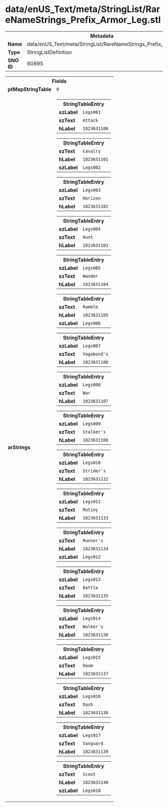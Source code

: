 <h1>data/enUS_Text/meta/StringList/RareNameStrings_Prefix_Armor_Leg.stl</h1><table><tr><th colspan="100%">Metadata</th></tr><tr><td><b>Name</b></td><td>data/enUS_Text/meta/StringList/RareNameStrings_Prefix_Armor_Leg.stl</td></tr><tr><td><b>Type</b></td><td>StringListDefinition</td></tr><tr><td><b>SNO ID</b></td><td>60895</td></tr></table>

<table><tr><th colspan="100%">Fields</th></tr><tr><td><b>ptMapStringTable</b></td><td><code>0</code></td></tr><tr><td><b>arStrings</b></td><td><table><tr><th colspan="100%">StringTableEntry</th></tr><tr><td><b>szLabel</b></td><td><code>Legs001</code></td></tr><tr><td><b>szText</b></td><td><code>Attack</code></td></tr><tr><td><b>hLabel</b></td><td><code>1823631100</code></td></tr></table>


<table><tr><th colspan="100%">StringTableEntry</th></tr><tr><td><b>szText</b></td><td><code>Cavalry</code></td></tr><tr><td><b>hLabel</b></td><td><code>1823631101</code></td></tr><tr><td><b>szLabel</b></td><td><code>Legs002</code></td></tr></table>


<table><tr><th colspan="100%">StringTableEntry</th></tr><tr><td><b>szLabel</b></td><td><code>Legs003</code></td></tr><tr><td><b>szText</b></td><td><code>Horizon</code></td></tr><tr><td><b>hLabel</b></td><td><code>1823631102</code></td></tr></table>


<table><tr><th colspan="100%">StringTableEntry</th></tr><tr><td><b>szLabel</b></td><td><code>Legs004</code></td></tr><tr><td><b>szText</b></td><td><code>Hunt</code></td></tr><tr><td><b>hLabel</b></td><td><code>1823631103</code></td></tr></table>


<table><tr><th colspan="100%">StringTableEntry</th></tr><tr><td><b>szLabel</b></td><td><code>Legs005</code></td></tr><tr><td><b>szText</b></td><td><code>Wander</code></td></tr><tr><td><b>hLabel</b></td><td><code>1823631104</code></td></tr></table>


<table><tr><th colspan="100%">StringTableEntry</th></tr><tr><td><b>szText</b></td><td><code>Ramble</code></td></tr><tr><td><b>hLabel</b></td><td><code>1823631105</code></td></tr><tr><td><b>szLabel</b></td><td><code>Legs006</code></td></tr></table>


<table><tr><th colspan="100%">StringTableEntry</th></tr><tr><td><b>szLabel</b></td><td><code>Legs007</code></td></tr><tr><td><b>szText</b></td><td><code>Vagabond's</code></td></tr><tr><td><b>hLabel</b></td><td><code>1823631106</code></td></tr></table>


<table><tr><th colspan="100%">StringTableEntry</th></tr><tr><td><b>szLabel</b></td><td><code>Legs008</code></td></tr><tr><td><b>szText</b></td><td><code>War</code></td></tr><tr><td><b>hLabel</b></td><td><code>1823631107</code></td></tr></table>


<table><tr><th colspan="100%">StringTableEntry</th></tr><tr><td><b>szLabel</b></td><td><code>Legs009</code></td></tr><tr><td><b>szText</b></td><td><code>Stalker's</code></td></tr><tr><td><b>hLabel</b></td><td><code>1823631108</code></td></tr></table>


<table><tr><th colspan="100%">StringTableEntry</th></tr><tr><td><b>szLabel</b></td><td><code>Legs010</code></td></tr><tr><td><b>szText</b></td><td><code>Strider's</code></td></tr><tr><td><b>hLabel</b></td><td><code>1823631132</code></td></tr></table>


<table><tr><th colspan="100%">StringTableEntry</th></tr><tr><td><b>szLabel</b></td><td><code>Legs011</code></td></tr><tr><td><b>szText</b></td><td><code>Mutiny</code></td></tr><tr><td><b>hLabel</b></td><td><code>1823631133</code></td></tr></table>


<table><tr><th colspan="100%">StringTableEntry</th></tr><tr><td><b>szText</b></td><td><code>Runner's</code></td></tr><tr><td><b>hLabel</b></td><td><code>1823631134</code></td></tr><tr><td><b>szLabel</b></td><td><code>Legs012</code></td></tr></table>


<table><tr><th colspan="100%">StringTableEntry</th></tr><tr><td><b>szLabel</b></td><td><code>Legs013</code></td></tr><tr><td><b>szText</b></td><td><code>Battle</code></td></tr><tr><td><b>hLabel</b></td><td><code>1823631135</code></td></tr></table>


<table><tr><th colspan="100%">StringTableEntry</th></tr><tr><td><b>szLabel</b></td><td><code>Legs014</code></td></tr><tr><td><b>szText</b></td><td><code>Walker's</code></td></tr><tr><td><b>hLabel</b></td><td><code>1823631136</code></td></tr></table>


<table><tr><th colspan="100%">StringTableEntry</th></tr><tr><td><b>szLabel</b></td><td><code>Legs015</code></td></tr><tr><td><b>szText</b></td><td><code>Doom</code></td></tr><tr><td><b>hLabel</b></td><td><code>1823631137</code></td></tr></table>


<table><tr><th colspan="100%">StringTableEntry</th></tr><tr><td><b>szLabel</b></td><td><code>Legs016</code></td></tr><tr><td><b>szText</b></td><td><code>Dash</code></td></tr><tr><td><b>hLabel</b></td><td><code>1823631138</code></td></tr></table>


<table><tr><th colspan="100%">StringTableEntry</th></tr><tr><td><b>szLabel</b></td><td><code>Legs017</code></td></tr><tr><td><b>szText</b></td><td><code>Vanguard</code></td></tr><tr><td><b>hLabel</b></td><td><code>1823631139</code></td></tr></table>


<table><tr><th colspan="100%">StringTableEntry</th></tr><tr><td><b>szText</b></td><td><code>Scout</code></td></tr><tr><td><b>hLabel</b></td><td><code>1823631140</code></td></tr><tr><td><b>szLabel</b></td><td><code>Legs018</code></td></tr></table>


</td></tr></table>

